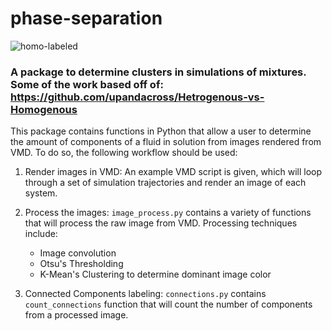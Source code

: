 # phase-separation

![homo-labeled](https://user-images.githubusercontent.com/25011342/57324525-957b4080-70cd-11e9-847b-9fc9748e6ba4.png)

### A package to determine clusters in simulations of mixtures.  Some of the work based off of: https://github.com/upandacross/Hetrogenous-vs-Homogenous

This package contains functions in Python that allow a user to determine the amount
of components of a fluid in solution from images rendered from VMD. To do so, the
following workflow should be used:

1. Render images in VMD: An example VMD script is given, which will loop through a
   set of simulation trajectories and render an image of each system.

2. Process the images: `image_process.py` contains a variety of functions that will
   process the raw image from VMD.  Processing techniques include:

   * Image convolution
   * Otsu's Thresholding
   * K-Mean's Clustering to determine dominant image color

3. Connected Components labeling: `connections.py` contains `count_connections`
   function that will count the number of components from a processed image.
